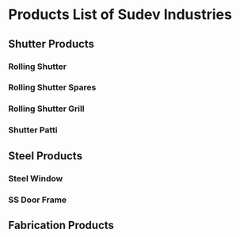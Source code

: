 # Products List of Sudev Industries

## Shutter Products

### Rolling Shutter


### Rolling Shutter Spares

### Rolling Shutter Grill

### Shutter Patti




## Steel Products

### Steel Window


### SS Door Frame


## Fabrication Products
